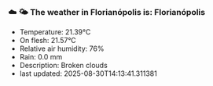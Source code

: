 ### ☁️ 🌤️  The weather in Florianópolis is: Florianópolis

- Temperature: 21.39°C
- On flesh: 21.57°C
- Relative air humidity: 76%
- Rain: 0.0 mm
- Description: Broken clouds
- last updated: 2025-08-30T14:13:41.311381
